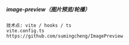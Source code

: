 

##### image-preview（图片预览/轮播）
```
技术点: vite / hooks / ts
vite.config.ts
https://github.com/sumingcheng/ImagePreview
```